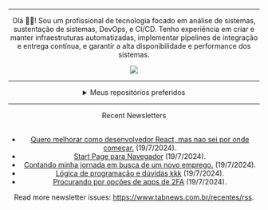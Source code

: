 <div align="center">
<hr>
<p>Olá 👋🏾! Sou um profissional de tecnologia focado em análise de sistemas, sustentação de sistemas, DevOps, e CI/CD. Tenho experiência em criar e manter infraestruturas automatizadas, implementar pipelines de integração e entrega contínua, e garantir a alta disponibilidade e performance dos sistemas.</p>
  <img src="https://media.giphy.com/media/yAGIvCiwPJn5C/giphy.gif">
<hr>
  <details>
  <summary>Meus repositórios preferidos</summary>
  <br />
  Alguns dos meus melhores repositórios:
  <br />
<br />
  <ul><li><a href=https://github.com/KubeNerd/aluratube target="_blank" rel="noopener noreferrer">KubeNerd/aluratube</a> (<b>0</b> ✨ and <b>0</b> 🍴): Aluratube - Desenvolvido durante a imersão React da Alura no final de 2022</li><li><a href=https://github.com/KubeNerd/nlw-ia target="_blank" rel="noopener noreferrer">KubeNerd/nlw-ia</a> (<b>0</b> ✨ and <b>0</b> 🍴): Projeto desenvolvido durante a NLW IA - Usando a API da OPENAI</li>
<li>More coming soon :).</li>
</ul>
  </details>
  <hr/>
    <summary>Recent Newsletters</summary>
  <br />
  <ul>
    <li><a href=https://www.tabnews.com.br/kaaizeen/quero-melhorar-como-desenvolvedor-react-mas-nao-sei-por-onde-comecar target="_blank" rel="noopener noreferrer">Quero melhorar como desenvolvedor React, mas nao sei por onde começar.</a> (19/7/2024).</li><li><a href=https://www.tabnews.com.br/tihhgoncalves/start-page-para-navegador target="_blank" rel="noopener noreferrer">Start Page para Navegador</a> (19/7/2024).</li><li><a href=https://www.tabnews.com.br/luangalvan/contando-minha-jornada-em-busca-de-um-novo-emprego target="_blank" rel="noopener noreferrer">Contando minha jornada em busca de um novo emprego.</a> (19/7/2024).</li><li><a href=https://www.tabnews.com.br/LucasFelix28/logica-de-programacao-e-duvidas-kkk target="_blank" rel="noopener noreferrer">Lógica de programação e dúvidas kkk</a> (19/7/2024).</li><li><a href=https://www.tabnews.com.br/ViniUme/procurando-por-opcoes-de-apps-de-2fa target="_blank" rel="noopener noreferrer">Procurando por opções de apps de 2FA</a> (19/7/2024).</li>
  </ul>
<p>Read more newsletter issues: <a href="https://www.tabnews.com.br/recentes/rss">https://www.tabnews.com.br/recentes/rss</a>.</p>
  </details>
